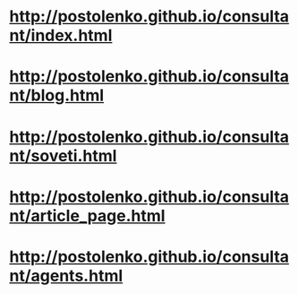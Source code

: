 # http://postolenko.github.io/consultant/index.html
# http://postolenko.github.io/consultant/blog.html
# http://postolenko.github.io/consultant/soveti.html
# http://postolenko.github.io/consultant/article_page.html
# http://postolenko.github.io/consultant/agents.html